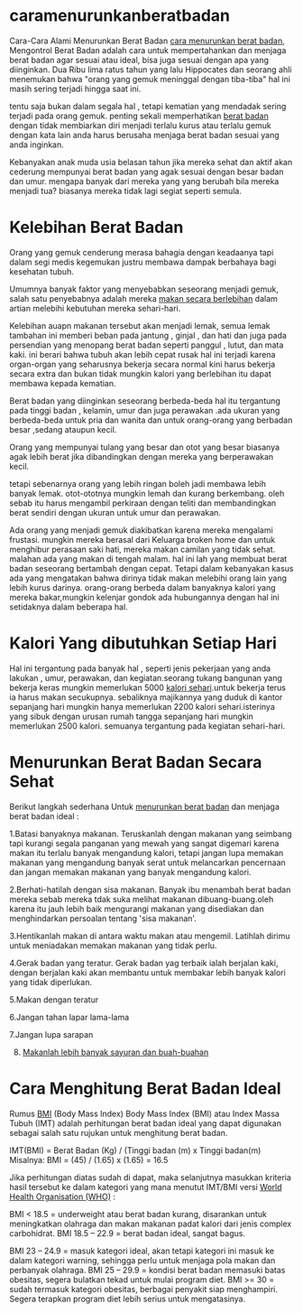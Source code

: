 # caramenurunkanberatbadan
Cara-Cara Alami Menurunkan Berat Badan
<a href="http://www.caramenurunkanberatbadantipsdietsehat.com/">cara menurunkan berat badan</a>, Mengontrol Berat Badan adalah cara untuk mempertahankan dan menjaga berat badan agar sesuai atau ideal, bisa juga sesuai dengan apa yang diinginkan. Dua Ribu lima ratus tahun yang lalu Hippocates dan seorang ahli menemukan bahwa "orang yang gemuk meninggal dengan tiba-tiba" hal ini masih sering terjadi hingga saat ini.

tentu saja bukan dalam segala hal , tetapi kematian yang mendadak sering terjadi pada orang gemuk. penting sekali memperhatikan <a href="http://www.caramenurunkanberatbadantipsdietsehat.com/2016/10/rahasia-cara-menurunkan-berat-badan.html">berat badan</a> dengan tidak membiarkan diri menjadi terlalu kurus atau terlalu gemuk dengan kata lain anda harus berusaha menjaga berat badan sesuai yang anda inginkan.

Kebanyakan anak muda usia belasan tahun jika mereka sehat dan aktif akan cederung mempunyai berat badan yang agak sesuai dengan besar badan dan umur. mengapa banyak dari mereka yang yang berubah bila mereka menjadi tua? biasanya mereka tidak lagi segiat seperti semula.

# Kelebihan Berat Badan
Orang yang gemuk cenderung merasa bahagia dengan keadaanya tapi dalam segi medis kegemukan justru membawa dampak berbahaya bagi kesehatan tubuh.

Umumnya banyak faktor yang menyebabkan seseorang menjadi gemuk, salah satu penyebabnya adalah mereka <a href="http://www.caramenurunkanberatbadantipsdietsehat.com/2016/10/menu-diet-sehat-menurunkan-berat-badan.html">makan secara berlebihan</a> dalam artian melebihi kebutuhan mereka sehari-hari.

Kelebihan auapn makanan tersebut akan menjadi lemak, semua lemak tambahan ini memberi beban pada jantung , ginjal , dan hati dan juga pada persendian yang menopang berat badan seperti panggul , lutut, dan mata kaki. ini berari bahwa tubuh akan lebih cepat rusak hal ini terjadi karena organ-organ yang seharusnya bekerja secara normal kini harus bekerja secara extra dan bukan tidak mungkin kalori yang berlebihan itu dapat membawa kepada kematian.

Berat badan yang diinginkan seseorang berbeda-beda hal itu tergantung pada tinggi badan , kelamin, umur dan juga perawakan .ada ukuran yang berbeda-beda untuk pria dan wanita dan untuk orang-orang yang berbadan besar ,sedang ataupun kecil.

Orang yang mempunyai tulang yang besar dan otot yang besar biasanya agak lebih berat jika dibandingkan dengan mereka yang berperawakan kecil.

tetapi sebenarnya orang yang lebih ringan boleh jadi membawa lebih banyak lemak. otot-ototnya mungkin lemah dan kurang berkembang. oleh sebab itu harus mengambil perkiraan dengan teliti dan membandingkan berat sendiri dengan ukuran untuk umur dan perawakan.

Ada orang yang menjadi gemuk diakibatkan karena mereka mengalami frustasi. mungkin mereka berasal dari Keluarga broken home dan untuk menghibur perasaan saki hati, mereka makan camilan yang tidak sehat. malahan ada yang makan di tengah malam. hal ini lah yang membuat berat badan seseorang bertambah dengan cepat. Tetapi dalam kebanyakan kasus ada yang mengatakan bahwa dirinya tidak makan melebihi orang lain yang lebih kurus darinya. orang-orang berbeda dalam banyaknya kalori yang mereka bakar,mungkin kelenjar gondok ada hubungannya dengan hal ini setidaknya dalam beberapa hal.

# Kalori Yang dibutuhkan Setiap Hari
Hal ini tergantung pada banyak hal , seperti jenis pekerjaan yang anda lakukan , umur, perawakan, dan kegiatan.seorang tukang bangunan yang bekerja keras mungkin memerlukan 5000 <a href="http://www.caramenurunkanberatbadantipsdietsehat.com/2016/10/cara-ini-bisa-membakar-150-kalori-dalam.html">kalori sehari</a>.untuk bekerja terus ia harus makan secukupnya. sebaliknya majikannya yang duduk di kantor sepanjang hari mungkin hanya memerlukan 2200 kalori sehari.isterinya yang sibuk dengan urusan rumah tangga sepanjang hari mungkin memerlukan 2500 kalori. semuanya tergantung pada kegiatan sehari-hari.

# Menurunkan Berat Badan Secara Sehat
Berikut langkah sederhana Untuk <a href="http://www.bugarfit.com/2030/cara-menurunkan-berat-badan-sangat-cepat-7-detik-langsing.html">menurunkan berat badan</a> dan menjaga berat badan ideal :

1.Batasi banyaknya makanan.
Teruskanlah dengan makanan yang seimbang tapi kurangi segala panganan yang mewah yang sangat digemari karena makan itu terlalu banyak mengandung kalori, tetapi jangan lupa memakan makanan yang mengandung banyak serat untuk melancarkan pencernaan dan jangan memakan makanan yang banyak mengandung kalori.

2.Berhati-hatilah dengan sisa makanan.
Banyak ibu menambah berat badan mereka sebab mereka tdak suka melihat makanan dibuang-buang.oleh karena itu jauh lebih baik mengurangi makanan yang disediakan dan menghindarkan persoalan tentang 'sisa makanan'.

3.Hentikanlah makan di antara waktu makan atau mengemil.
Latihlah dirimu untuk meniadakan memakan makanan yang tidak perlu.

4.Gerak badan yang teratur.
Gerak badan yag terbaik ialah berjalan kaki, dengan berjalan kaki akan membantu untuk membakar lebih banyak kalori yang tidak diperlukan.

5.Makan dengan teratur

6.Jangan tahan lapar lama-lama

7.Jangan lupa sarapan

8. <a href="http://www.bugarfit.com/1328/sayuran-dan-buah-buahan-terbaik-hasilkan-perut-lebih-datar.html">Makanlah lebih banyak sayuran dan buah-buahan</a>

# Cara Menghitung Berat Badan Ideal
Rumus <a href="http://www.bugarfit.com/1072/kalkulator-bmi-body-mass-index-pria-dan-wanita.html">BMI</a> (Body Mass Index)
Body Mass Index (BMI) atau Index Massa Tubuh (IMT) adalah perhitungan berat badan ideal yang dapat digunakan sebagai salah satu rujukan untuk menghitung berat badan.

IMT(BMI) = Berat Badan (Kg) / (Tinggi badan (m) x Tinggi badan(m)
Misalnya: BMI = (45) / (1.65) x (1.65) = 16.5

Jika perhitungan diatas sudah di dapat, maka selanjutnya masukkan kriteria hasil tersebut ke dalam kategori yang mana menutut IMT/BMI versi <a href="http://www.bugarfit.com/1072/kalkulator-bmi-body-mass-index-pria-dan-wanita.html">World Health Organisation (WHO)</a> :

BMI < 18.5 = underweight atau berat badan kurang, disarankan untuk meningkatkan olahraga dan makan makanan padat kalori dari jenis complex carbohidrat.
BMI 18.5 – 22.9 = berat badan ideal, sangat bagus.

BMI 23 – 24.9 = masuk kategori ideal, akan tetapi kategori ini masuk ke dalam kategori warning, sehingga perlu untuk menjaga pola makan dan perbanyak olahraga.
BMI 25 – 29.9 = kondisi berat badan memasuki batas obesitas, segera bulatkan tekad untuk mulai program diet.
BMI >= 30 = sudah termasuk kategori obesitas, berbagai penyakit siap menghampiri. Segera terapkan program diet lebih serius untuk mengatasinya. 
